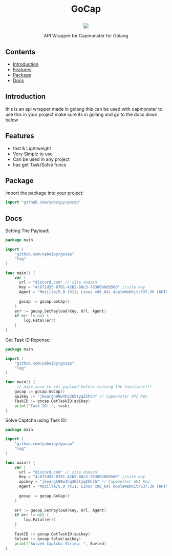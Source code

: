 
<h1>
  <p align="center" style="text-align: center">  
    GoCap
  </p>
</h1>


<p align="center" style="text-align: center">  
  <img src="https://user-images.githubusercontent.com/110062350/202498091-4c5c4852-fbe1-49ab-986f-4d1c5bbd65b7.png">
</p>

<p align="center">
   API Wrapper for Capmonster for Golang
</p>


## Contents

- [Introduction](#introduction)
- [Features](#features)
- [Package](#Package)
- [Docs](#Docs)

## Introduction

this is an api wrapper made in golang this can be used with capmonster
to use this in your project make sure its in golang and go to the docs 
down below

## Features

- fast & Lightweight
- Very Simple to use
- Can be used in any project
- has get Task/Solve funcs

## Package

import the package into your project:


```go
import "github.com/yaboipy/gocap"
```


## Docs

Setting The Payload:
```go
package main

import (
    "github.com/yaboipy/gocap"
    "log"
)

func main() {
    var (
      url = "discord.com" // site domain
      Key = "4c672d35-0701-42b2-88c3-78380b0db560" //site key
      Agent = "Mozilla/5.0 (X11; Linux x86_64) AppleWebKit/537.36 (KHTML, like Gecko) " //useragent
      
      gocap := gocap.GoCap()
    )
    err := gocap.SetPayload(Key, Url, Agent)
    if err != nil {
        log.Fatal(err)
    }
}
```





Get Task ID Reponse:
```go
package main

import (
    "github.com/yaboipy/gocap"
    "log"
)

func main() {
     // make sure to set payload before running the functions!!!
    gocap := gocap.GoCap()
    apikey := "jkeargh98w4hq365tyq25h3h" // Capmonster API Key
    TaskID := gocap.GetTaskID(apikey)
    print("Task ID: ", task)
}
```




Solve Captcha using Task ID:
```go
package main

import (
    "github.com/yaboipy/gocap"
    "log"
)

func main() {
    var (
      url = "discord.com" // site domain
      Key = "4c672d35-0701-42b2-88c3-78380b0db560" //site key
      apikey = "jkeargh98w4hq365tyq25h3h" // Capmonster API Key
      Agent = "Mozilla/5.0 (X11; Linux x86_64) AppleWebKit/537.36 (KHTML, like Gecko) " //useragent
      
      gocap := gocap.GoCap()
    )
    
    err := gocap.SetPayload(Key, Url, Agent)
    if err != nil {
        log.Fatal(err)
    }
    
    TaskID := gocap.GetTaskID(apikey)
    Solved := gocap.Solve(apikey)
    print("Solved Captcha String: ", Sovled)
}
```
